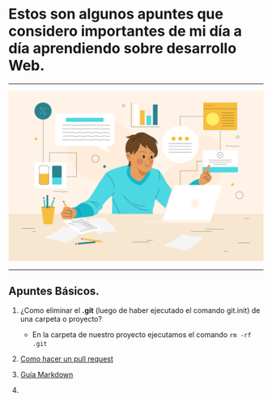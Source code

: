 # Estos son algunos apuntes que considero importantes de mi día a día aprendiendo sobre desarrollo Web.

---

![Apuntes Diarios sobre desarrollo web](img/apunte.jpg)

---

## Apuntes Básicos.

1. ¿Como eliminar el <b>.git</b> (luego de haber ejecutado el comando git.init) de una carpeta o proyecto?
   - En la carpeta de nuestro proyecto ejecutamos el comando
     `rm -rf .git`
2. [Como hacer un pull request](https://docs.github.com/es/pull-requests/collaborating-with-pull-requests/proposing-changes-to-your-work-with-pull-requests/creating-a-pull-request "Pull Rquest")

3. [Guía Markdown](https://tutorialmarkdown.com/guia "Guía Markdown")

4.
